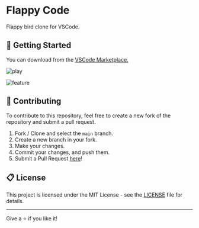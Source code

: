# Flappy Code

Flappy bird clone for VSCode.

## 🏃 Getting Started

You can download from the [VSCode Marketplace.](https://marketplace.visualstudio.com/items?itemName=reideroliver1.flappy-code)

![play](https://github.com/oli799/flappy-code/blob/main/media/flappy-code1.gif?raw=true)

![feature](https://github.com/oli799/flappy-code/blob/main/media/flappy-code2.gif?raw=true)

## 🤝 Contributing

To contribute to this repository, feel free to create a new fork of the repository and submit a pull request.

1. Fork / Clone and select the `main` branch.
2. Create a new branch in your fork.
3. Make your changes.
4. Commit your changes, and push them.
5. Submit a Pull Request [here](https://github.com/oli799/flappy-code/pulls)!

## 📋 License

This project is licensed under the MIT License - see the [LICENSE](LICENSE) file for details.

---

Give a ⭐️ if you like it!
